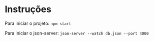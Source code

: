 # Instruções
Para iniciar o projeto:
`npm start` 

Para iniciar o json-server:
`json-server --watch db.json --port 4000`
